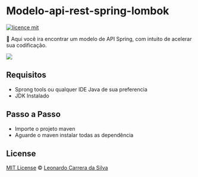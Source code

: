 

# Modelo-api-rest-spring-lombok

[![licence mit](https://img.shields.io/badge/licence-MIT-blue.svg)](https://img.shields.io/github/license/LeonardoCarreraSilva/modelo-api-rest-spring-lombok)

:rocket: Aqui você ira encontrar um modelo de API Spring, com intuito de acelerar sua codificação.

![](https://lh3.googleusercontent.com/pw/AM-JKLU4i7TgfXgpp_FkULjijTcNTIMeVNyWo_npQ1bTUGIJ09-ZEV7T9es0leaKNHs6cAOxnLNHLhgQ4L5MMYAOR3gHp6WScypPfEuPZrQiYDjNuK_lwupGDMTNOTbLUmwb7jJFKjWcm3RE6zwfJEPh0kODpQ=s1336-no?authuser=0)
## Requisitos 

 - Sprong tools ou qualquer IDE Java de sua preferencia
 - JDK Instalado

## Passo a Passo
- Importe o projeto maven
- Aguarde o maven instalar todas as dependência 


## License
[MIT License](https://github.com/LeonardoCarreraSilva/modelo-api-rest-spring-lombok/blob/master/LICENSE) © [Leonardo Carrera da Silva](https://www.linkedin.com/in/leonardo-carrera-da-silva)



